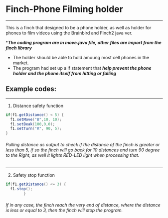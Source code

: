 # Finch-Phone Filming holder 
---
This is a finch that designed to be a phone holder, as well as holder for phones to film videos using the Brainbird and Finch2 java ver.

 ****The coding program are in move.java file, other files are import from the finch library***
- The holder should be able to hold amoung most cell phones in the market.
- The program had set up a if statement that ***help prevent the phone holder and the phone itself from hitting or falling***
## Example codes:
___
1. Distance safety function
```java
if(f1.getDistance() < 5) {
  f1.setMove("B",10, 10);
  f1.setBeak(100,0,0);
  f1.setTurn("R", 90, 5);
}
  ```
###### Pulling distance as output to check if the distance of the finch is greater or less than 5, if so the finch will go back for 10 distances and turn 90 degree to the Right, as well it lights RED-LED light when processing that.
---
2. Safety stop function
```java
if(f1.getDistance() <= 3) {
  f1.stop();
		}
```
###### If in any case, the finch reach the very end of distance, where the distance is less or equal to 3, then the finch will stop the program.
